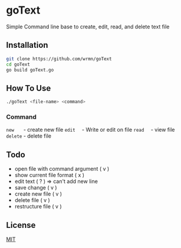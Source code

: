 # goText

Simple Command line base to create, edit, read, and delete text file

## Installation

```bash
git clone https://github.com/wrmn/goText
cd goText
go build goText.go
```

## How To Use
```bash
./goText <file-name> <command>
```
### Command
`new   ` - create new file
`edit  ` - Write or edit on file 
`read  ` - view file
`delete` - delete file

## Todo
- open file with command argument ( v )
- show current file format ( x )
- edit text ( ? ) => can't add new line
- save change ( v )
- create new file ( v )
- delete file ( v )
- restructure file ( v )

## License
[MIT](https://choosealicense.com/licenses/mit/)
